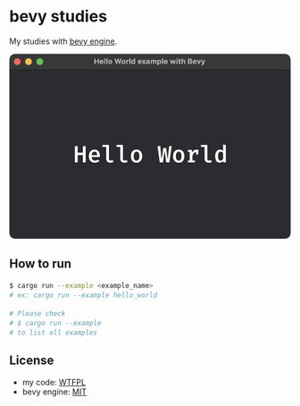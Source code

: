 # bevy studies

My studies with [bevy engine](https://bevyengine.org/).

![screenshot](screenshots/screenshot.png) 

## How to run

```bash
$ cargo run --example <example_name>
# ex: cargo run --example hello_world

# Please check
# $ cargo run --example
# to list all examples
```

## License

- my code: [WTFPL](LICENSE)
- bevy engine: [MIT](https://github.com/bevyengine/bevy/blob/main/LICENSE-MIT)
